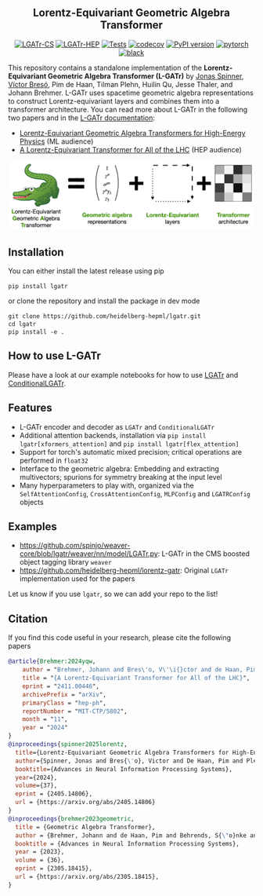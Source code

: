 <div align="center">

## Lorentz-Equivariant Geometric Algebra Transformer

[![LGATr-CS](http://img.shields.io/badge/paper-arxiv.2405.14806-B31B1B.svg)](https://arxiv.org/abs/2405.14806)
[![LGATr-HEP](http://img.shields.io/badge/paper-arxiv.2411.00446-B31B1B.svg)](https://arxiv.org/abs/2411.00446)
[![Tests](https://github.com/heidelberg-hepml/lgatr/actions/workflows/tests.yaml/badge.svg)](https://github.com/heidelberg-hepml/lgatr/actions/workflows/tests.yaml)
[![codecov](https://codecov.io/gh/heidelberg-hepml/lgatr/branch/main/graph/badge.svg)](https://codecov.io/gh/heidelberg-hepml/lgatr)
[![PyPI version](https://img.shields.io/pypi/v/lgatr.svg)](https://pypi.org/project/lgatr)
[![pytorch](https://img.shields.io/badge/PyTorch_2.0+-ee4c2c?logo=pytorch&logoColor=white)](https://pytorch.org/get-started/locally/)
[![black](https://img.shields.io/badge/Code%20Style-Black-black.svg?labelColor=gray)](https://black.readthedocs.io/en/stable/)

</div>

This repository contains a standalone implementation of the **Lorentz-Equivariant Geometric Algebra Transformer (L-GATr)** by [Jonas Spinner](mailto:j.spinner@thphys.uni-heidelberg.de), [Víctor Bresó](mailto:breso@thphys.uni-heidelberg.de), Pim de Haan, Tilman Plehn, Huilin Qu, Jesse Thaler, and Johann Brehmer. L-GATr uses spacetime geometric algebra representations to construct Lorentz-equivariant layers and combines them into a transformer architecture.
You can read more about L-GATr in the following two papers and in the [L-GATr documentation](https://heidelberg-hepml.github.io/lgatr/):
- [Lorentz-Equivariant Geometric Algebra Transformers for High-Energy Physics](https://arxiv.org/abs/2405.14806) (ML audience)
- [A Lorentz-Equivariant Transformer for All of the LHC](https://arxiv.org/abs/2411.00446) (HEP audience)

![](img/gatr.png)

## Installation

You can either install the latest release using pip
```
pip install lgatr
```
or clone the repository and install the package in dev mode
```
git clone https://github.com/heidelberg-hepml/lgatr.git
cd lgatr
pip install -e .
```

## How to use L-GATr

Please have a look at our example notebooks for how to use [LGATr](examples/demo_lgatr.ipynb) and [ConditionalLGATr](examples/demo_conditional_lgatr).

## Features

- L-GATr encoder and decoder as `LGATr` and `ConditionalLGATr`
- Additional attention backends, installation via `pip install lgatr[xformers_attention]` and `pip install lgatr[flex_attention]`
- Support for torch's automatic mixed precision; critical operations are performed in `float32`
- Interface to the geometric algebra: Embedding and extracting multivectors; spurions for symmetry breaking at the input level
- Many hyperparameters to play with, organized via the `SelfAttentionConfig`, `CrossAttentionConfig`, `MLPConfig` and `LGATRConfig` objects

## Examples

- https://github.com/spinjo/weaver-core/blob/lgatr/weaver/nn/model/LGATr.py: L-GATr in the CMS boosted object tagging library `weaver`
- https://github.com/heidelberg-hepml/lorentz-gatr: Original `LGATr` implementation used for the papers

Let us know if you use `lgatr`, so we can add your repo to the list!

## Citation

If you find this code useful in your research, please cite the following papers

```bibtex
@article{Brehmer:2024yqw,
    author = "Brehmer, Johann and Bres\'o, V\'\i{}ctor and de Haan, Pim and Plehn, Tilman and Qu, Huilin and Spinner, Jonas and Thaler, Jesse",
    title = "{A Lorentz-Equivariant Transformer for All of the LHC}",
    eprint = "2411.00446",
    archivePrefix = "arXiv",
    primaryClass = "hep-ph",
    reportNumber = "MIT-CTP/5802",
    month = "11",
    year = "2024"
}
@inproceedings{spinner2025lorentz,
  title={Lorentz-Equivariant Geometric Algebra Transformers for High-Energy Physics},
  author={Spinner, Jonas and Bres{\'o}, Victor and De Haan, Pim and Plehn, Tilman and Thaler, Jesse and Brehmer, Johann},
  booktitle={Advances in Neural Information Processing Systems},
  year={2024},
  volume={37},
  eprint = {2405.14806},
  url = {https://arxiv.org/abs/2405.14806}
}
@inproceedings{brehmer2023geometric,
  title = {Geometric Algebra Transformer},
  author = {Brehmer, Johann and de Haan, Pim and Behrends, S{\"o}nke and Cohen, Taco},
  booktitle = {Advances in Neural Information Processing Systems},
  year = {2023},
  volume = {36},
  eprint = {2305.18415},
  url = {https://arxiv.org/abs/2305.18415},
}
```

